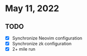 # May 11, 2022

## TODO

- [x] Synchronize Neovim configuration
- [x] Synchronize zk configuration
- [x] 2+ mile run
